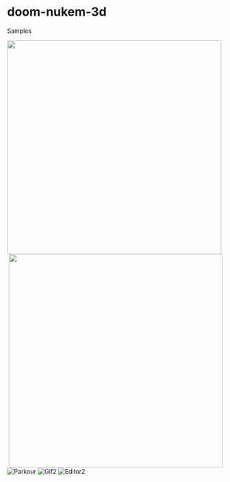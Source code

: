 # doom-nukem-3d

Samples

<img align="left" width="500" src=resources/parkour.gif>
<img align="right" width="500" src=resources/parkour.gif>

![Parkour](resources/parkour.gif)
![Gif2](resources/gif2.gif)
![Editor2](resources/editor2.gif)
